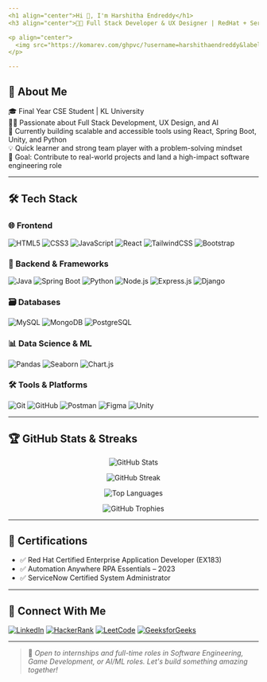 ```yaml
---
<h1 align="center">Hi 👋, I'm Harshitha Endreddy</h1>
<h3 align="center">👩‍💻 Full Stack Developer & UX Designer | RedHat + ServiceNow Certified | Building Accessible AI Tools</h3>

<p align="center">
  <img src="https://komarev.com/ghpvc/?username=harshithaendreddy&label=Profile%20views&color=0e75b6&style=flat" alt="profile views" />
</p>

---
```


## 🚀 About Me

🎓 Final Year CSE Student | KL University  
👩‍💻 Passionate about Full Stack Development, UX Design, and AI  
🧠 Currently building scalable and accessible tools using React, Spring Boot, Unity, and Python  
💡 Quick learner and strong team player with a problem-solving mindset  
🎯 Goal: Contribute to real-world projects and land a high-impact software engineering role

---

## 🛠️ Tech Stack

### 🌐 Frontend
![HTML5](https://img.shields.io/badge/-HTML5-E34F26?logo=html5&logoColor=white&style=flat)
![CSS3](https://img.shields.io/badge/-CSS3-1572B6?logo=css3&logoColor=white&style=flat)
![JavaScript](https://img.shields.io/badge/-JavaScript-F7DF1E?logo=javascript&logoColor=black&style=flat)
![React](https://img.shields.io/badge/-React-20232A?logo=react&logoColor=61DAFB&style=flat)
![TailwindCSS](https://img.shields.io/badge/-TailwindCSS-38B2AC?logo=tailwind-css&logoColor=white&style=flat)
![Bootstrap](https://img.shields.io/badge/-Bootstrap-563D7C?logo=bootstrap&logoColor=white&style=flat)

### 🧱 Backend & Frameworks
![Java](https://img.shields.io/badge/-Java-007396?logo=java&logoColor=white&style=flat)
![Spring Boot](https://img.shields.io/badge/-SpringBoot-6DB33F?logo=spring&logoColor=white&style=flat)
![Python](https://img.shields.io/badge/-Python-3776AB?logo=python&logoColor=white&style=flat)
![Node.js](https://img.shields.io/badge/-Node.js-339933?logo=node.js&logoColor=white&style=flat)
![Express.js](https://img.shields.io/badge/-Express.js-000000?logo=express&logoColor=white&style=flat)
![Django](https://img.shields.io/badge/-Django-092E20?logo=django&logoColor=white&style=flat)

### 🗃️ Databases
![MySQL](https://img.shields.io/badge/-MySQL-4479A1?logo=mysql&logoColor=white&style=flat)
![MongoDB](https://img.shields.io/badge/-MongoDB-4EA94B?logo=mongodb&logoColor=white&style=flat)
![PostgreSQL](https://img.shields.io/badge/-PostgreSQL-4169E1?logo=postgresql&logoColor=white&style=flat)

### 📊 Data Science & ML
![Pandas](https://img.shields.io/badge/-Pandas-150458?logo=pandas&logoColor=white&style=flat)
![Seaborn](https://img.shields.io/badge/-Seaborn-3776AB?style=flat)
![Chart.js](https://img.shields.io/badge/-Chart.js-FF6384?logo=chartdotjs&logoColor=white&style=flat)

### 🛠️ Tools & Platforms
![Git](https://img.shields.io/badge/-Git-F05032?logo=git&logoColor=white&style=flat)
![GitHub](https://img.shields.io/badge/-GitHub-181717?logo=github&logoColor=white&style=flat)
![Postman](https://img.shields.io/badge/-Postman-FF6C37?logo=postman&logoColor=white&style=flat)
![Figma](https://img.shields.io/badge/-Figma-F24E1E?logo=figma&logoColor=white&style=flat)
![Unity](https://img.shields.io/badge/-Unity-000000?logo=unity&logoColor=white&style=flat)

---


## 🏆 GitHub Stats & Streaks

<p align="center">
  <img src="https://github-readme-stats.vercel.app/api?username=harshithaendreddy&show_icons=true&theme=default" alt="GitHub Stats"/>
</p>
<p align="center">
  <img src="https://github-readme-streak-stats.herokuapp.com?user=harshithaendreddy&theme=default&date_format=M%20j%5B%2C%20Y%5D" alt="GitHub Streak"/>
</p>
<p align="center">
  <img src="https://github-readme-stats.vercel.app/api/top-langs/?username=harshithaendreddy&layout=compact&langs_count=10" alt="Top Languages"/>
</p>
<p align="center">
  <img src="https://github-profile-trophy.vercel.app/?username=harshithaendreddy" alt="GitHub Trophies"/>
</p>

---

## 🏅 Certifications

- ✅ Red Hat Certified Enterprise Application Developer (EX183)
- ✅ Automation Anywhere RPA Essentials – 2023
- ✅ ServiceNow Certified System Administrator

---

## 💬 Connect With Me

[![LinkedIn](https://img.shields.io/badge/-LinkedIn-blue?logo=linkedin&logoColor=white)](https://www.linkedin.com/in/harshitha-endreddy/)
[![HackerRank](https://img.shields.io/badge/-HackerRank-2EC866?logo=hackerrank&logoColor=white)](https://www.hackerrank.com/klu_2200032479)
[![LeetCode](https://img.shields.io/badge/-LeetCode-FFA116?logo=leetcode&logoColor=white)](https://leetcode.com/klu_2200032479)
[![GeeksforGeeks](https://img.shields.io/badge/-GeeksforGeeks-0F9D58?logo=geeksforgeeks&logoColor=white)](https://auth.geeksforgeeks.org/user/harshithared7jp3/)

---

> 📌 *Open to internships and full-time roles in Software Engineering, Game Development, or AI/ML roles. Let's build something amazing together!*
